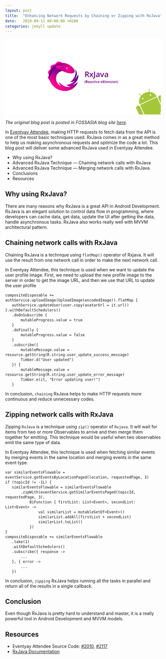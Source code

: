 ```yaml
---
layout: post
title:  "Enhancing Network Requests by Chaining or Zipping with RxJava"
date:   2019-09-11 00:00:00 +0200
categories: jekyll update
---
```


<center><img src="/assets/images/img_13.png"></center>

*The original blog post is posted in FOSSASIA blog site [here](https://blog.fossasia.org/enhancing-network-requests-by-chaining-or-zipping-with-rxjava/).*

In [Eventyay Attendee](https://github.com/fossasia/open-event-attendee-android), making HTTP requests to fetch data from the API is one of the most basic techniques used. RxJava comes in as a great method to help us making asynchronous requests and optimize the code a lot. This blog post will deliver some advanced RxJava used in Eventyay Attendee.

- Why using RxJava?
- Advanced RxJava Technique — Chaining network calls with RxJava
- Advanced RxJava Technique — Merging network calls with RxJava
- Conclusions
- Resources

## Why using RxJava?

There are many reasons why RxJava is a great API in Android Development. RxJava is an elegant solution to control data flow in programming, where developers can cache data, get data, update the UI after getting the data, handle asynchronous tasks. RxJava also works really well with MVVM architectural pattern.

## Chaining network calls with RxJava

Chaining RxJava is a technique using `flatMap()` operator of Rxjava. It will use the result from one network call in order to make the next network call.

In Eventyay Attendee, this technique is used when we want to update the user profile image. First, we need to upload the new profile image to the server in order to get the image URL, and then we use that URL to update the user profile

```
compositeDisposable += authService.uploadImage(UploadImage(encodedImage)).flatMap {
   authService.updateUser(user.copy(avatarUrl = it.url))
}.withDefaultSchedulers()
   .doOnSubscribe {
       mutableProgress.value = true
   }
   .doFinally {
       mutableProgress.value = false
   }
   .subscribe({
       mutableMessage.value = resource.getString(R.string.user_update_success_message)
       Timber.d("User updated")
   }) {
       mutableMessage.value = resource.getString(R.string.user_update_error_message)
       Timber.e(it, "Error updating user!")
   }
```

In conclusion, `chaining` RxJava helps to make HTTP requests more continuous and reduce unnecessary codes.


## Zipping network calls with RxJava

Zipping `RxJava` is a technique using `zip()` operator of `Rxjava`. It will wait for items from two or more Observables to arrive and then merge them together for emitting. This technique would be useful when two observables emit the same type of data.

In Eventyay Attendee, this technique is used when fetching similar events by merging events in the same location and merging events in the same event type.

```
var similarEventsFlowable = eventService.getEventsByLocationPaged(location, requestedPage, 3)
if (topicId != -1L) {
   similarEventsFlowable = similarEventsFlowable
       .zipWith(eventService.getSimilarEventsPaged(topicId, requestedPage, 3),
           BiFunction { firstList: List<Event>, secondList: List<Event> ->
               val similarList = mutableSetOf<Event>()
               similarList.addAll(firstList + secondList)
               similarList.toList()
           })
}
compositeDisposable += similarEventsFlowable
   .take(1)
   .withDefaultSchedulers()
   .subscribe({ response ->
       ...
   }, { error ->
       ...
   })
```

In conclusion, `zipping` RxJava helps running all the tasks in parallel and return all of the results in a single callback.

## Conclusion

Even though RxJava is pretty hard to understand and master, it is a really powerful tool in Android Development and MVVM models.


## Resources

- Eventyay Attendee Source Code: [#2010](https://github.com/fossasia/open-event-attendee-android/pull/2010), [#2117](https://github.com/fossasia/open-event-attendee-android/pull/2117)
- [RxJava Documentation](http://reactivex.io/documentation)
